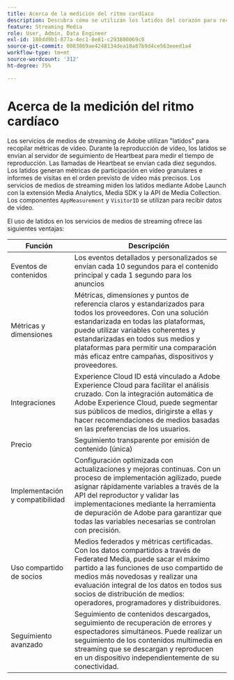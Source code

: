 ```yaml
---
title: Acerca de la medición del ritmo cardíaco
description: Descubra cómo se utilizan los latidos del corazón para recopilar métricas de vídeo.
feature: Streaming Media
role: User, Admin, Data Engineer
exl-id: 180dd9b1-877a-4ec1-8e81-c293800069c0
source-git-commit: 0083869ae4248134dea18a87b9d4ce563eeed1a4
workflow-type: tm+mt
source-wordcount: '312'
ht-degree: 75%

---
```


# Acerca de la medición del ritmo cardíaco

Los servicios de medios de streaming de Adobe utilizan &quot;latidos&quot; para recopilar métricas de vídeo. Durante la reproducción de vídeo, los latidos se envían al servidor de seguimiento de Heartbeat para medir el tiempo de reproducción. Las llamadas de Heartbeat se envían cada diez segundos. Los latidos generan métricas de participación en vídeo granulares e informes de visitas en el orden previsto de vídeo más precisos. Los servicios de medios de streaming miden los latidos mediante Adobe Launch con la extensión Media Analytics, Media SDK y la API de Media Collection. Los componentes `AppMeasurement` y `VisitorID` se utilizan para recibir datos de vídeo.

El uso de latidos en los servicios de medios de streaming ofrece las siguientes ventajas:

| Función | Descripción |
|---|---|
| Eventos de contenidos | Los eventos detallados y personalizados se envían cada 10 segundos para el contenido principal y cada 1 segundo para los anuncios |
| Métricas y dimensiones | Métricas, dimensiones y puntos de referencia claros y estandarizados para todos los proveedores. Con una solución estandarizada en todas las plataformas, puede utilizar variables coherentes y estandarizadas en todos sus medios y plataformas para permitir una comparación más eficaz entre campañas, dispositivos y proveedores. |
| Integraciones | Experience Cloud ID está vinculado a Adobe Experience Cloud para facilitar el análisis cruzado. Con la integración automática de Adobe Experience Cloud, puede segmentar sus públicos de medios, dirigirste a ellas y hacer recomendaciones de medios basadas en las preferencias de los usuarios. |
| Precio | Seguimiento transparente por emisión de contenido (única) |
| Implementación y compatibilidad | Configuración optimizada con actualizaciones y mejoras continuas. Con un proceso de implementación agilizado, puede asignar rápidamente variables a través de la API del reproductor y validar las implementaciones mediante la herramienta de depuración de Adobe para garantizar que todas las variables necesarias se controlan con precisión. |
| Uso compartido de socios | Medios federados y métricas certificadas. Con los datos compartidos a través de Federated Media, puede sacar el máximo partido a las funciones de uso compartido de medios más novedosas y realizar una evaluación integral de los datos en todos sus socios de distribución de medios: operadores, programadores y distribuidores. |
| Seguimiento avanzado | Seguimiento de contenidos descargados, seguimiento de recuperación de errores y espectadores simultáneos. Puede realizar un seguimiento de los contenidos multimedia en streaming que se descargan y reproducen en un dispositivo independientemente de su conectividad. |
